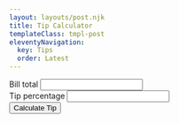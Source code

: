 ```yaml
---
layout: layouts/post.njk
title: Tip Calculator
templateClass: tmpl-post
eleventyNavigation:
  key: Tips
  order: Latest
---
```

<!-- <form>
<input id="test">
</form>
<button onclick=test()>Click me</button>
<script>
    function test() {
        var inputText = document.getElementById("test").value;
        alert(inputText);
        };
</script> -->


<div class="form-group mt-3">
    <label class="form-label" for="billTotal">Bill total</label>
    <input type="number" class="form-control" id="billTotal" required>
</div>
<div class="form-group mt-3">
    <label class="form-label">Tip percentage</label>
    <input type="number" class="form-control" id="tipPercentage" required>
</div>
<button class="btn btn-primary mt-3" onclick=calculateTip()>Calculate Tip</button>

<p class="mt-3" id="resultText"></p>

<script>
    function calculateTip() {
        var billTotal = parseFloat(
            document.getElementById("billTotal").value);
        var tipPercentage = parseFloat(
            document.getElementById("tipPercentage").value);

        var tip = (billTotal / 100) * tipPercentage;
        var billTotalIncludingTip = billTotal + tip;

        var resultText = `On a bill of <strong>£${billTotal.toFixed(2)}</strong> a tip of <strong>${tipPercentage}%</strong> is <strong>£${tip.toFixed(2)}</strong>, which brings the total bill to <strong>£${billTotalIncludingTip.toFixed(2)}</strong>`;

        document.getElementById("resultText").innerHTML = resultText;
    }

</script>